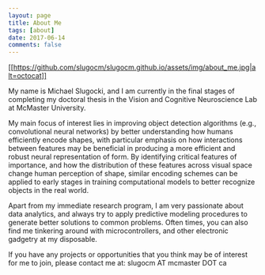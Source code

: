 ```yaml
---
layout: page
title: About Me
tags: [about]
date: 2017-06-14
comments: false
---
```

    
[[https://github.com/slugocm/slugocm.github.io/assets/img/about_me.jpg|alt=octocat]]

My name is Michael Slugocki, and I am currently in the final stages of completing my doctoral thesis in the Vision and Cognitive Neuroscience Lab at McMaster University.  

My main focus of interest lies in improving object detection algorithms (e.g., convolutional neural networks) by better understanding how humans efficiently encode shapes, with particular emphasis on how interactions between features may be beneficial in producing a more efficient and robust neural representation of form. By identifying critical features of importance, and how the distribution of these features across visual space change human perception of shape, similar encoding schemes can be applied to early stages in training computational models to better recognize objects in the real world.  

Apart from my immediate research program, I am very passionate about data analytics, and always try to apply predictive modeling procedures to generate better solutions to common problems. Often times, you can also find me tinkering around with microcontrollers, and other electronic gadgetry at my disposable.  

 
If you have any projects or opportunities that you think may be of interest for me to join, please contact me at: slugocm AT mcmaster DOT ca
